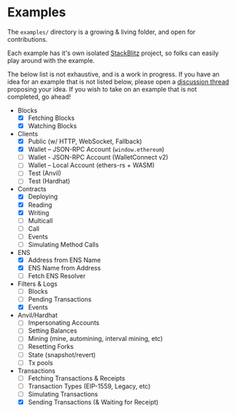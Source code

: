 # Examples

The `examples/` directory is a growing & living folder, and open for contributions.

Each example has it's own isolated [StackBlitz](https://new.viem.sh) project, so folks can easily play around with the example.

The below list is not exhaustive, and is a work in progress. If you have an idea for an example that is not listed below, please open a [discussion thread](https://github.com/wagmi-dev/viem/discussions/new?category=feature-request&title=Example%20Request:) proposing your idea. If you wish to take on an example that is not completed, go ahead!

- Blocks
  - [x] Fetching Blocks
  - [x] Watching Blocks
- Clients
  - [x] Public (w/ HTTP, WebSocket, Fallback)
  - [x] Wallet – JSON-RPC Account (`window.ethereum`)
  - [ ] Wallet - JSON-RPC Account (WalletConnect v2)
  - [ ] Wallet – Local Account (ethers-rs + WASM)
  - [ ] Test (Anvil)
  - [ ] Test (Hardhat)
- Contracts
  - [x] Deploying
  - [x] Reading
  - [x] Writing
  - [ ] Multicall
  - [ ] Call
  - [ ] Events
  - [ ] Simulating Method Calls
- ENS
  - [x] Address from ENS Name
  - [x] ENS Name from Address
  - [ ] Fetch ENS Resolver
- Filters & Logs
  - [ ] Blocks
  - [ ] Pending Transactions
  - [x] Events
- Anvil/Hardhat
  - [ ] Impersonating Accounts
  - [ ] Setting Balances
  - [ ] Mining (mine, automining, interval mining, etc)
  - [ ] Resetting Forks
  - [ ] State (snapshot/revert)
  - [ ] Tx pools
- Transactions
  - [ ] Fetching Transactions & Receipts
  - [ ] Transaction Types (EIP-1559, Legacy, etc)
  - [ ] Simulating Transactions
  - [x] Sending Transactions (& Waiting for Receipt)
